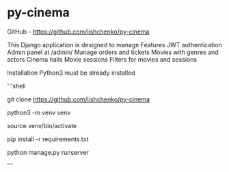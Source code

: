 # py-cinema
GitHub - https://github.com/iishchenko/py-cinema

This Django application is designed to manage
Features
JWT authentication
Admin panel at /admin/
Manage orders and tickets
Movies with genres and actors
Cinema halls
Movie sessions
Filters for movies and sessions

Installation
Python3 must be already installed

'''shell

git clone https://github.com/iishchenko/py-cinema

python3 -m venv venv

source venv/bin/activate

pip install -r requirements.txt

python manage.py runserver

'''